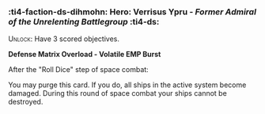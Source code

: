 ### :ti4-faction-ds-dihmohn: **Hero**: Verrisus Ypru - _Former Admiral of the Unrelenting Battlegroup_ :ti4-ds:

<span style="font-variant:small-caps;">Unlock</span>: Have 3 scored objectives.

**Defense Matrix Overload - Volatile EMP Burst**

After the "Roll Dice" step of space combat:

You may purge this card. If you do, all ships in the active system become damaged. During this round of space combat your ships cannot be destroyed.
